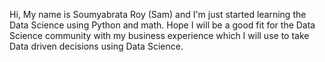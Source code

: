 Hi, My name is Soumyabrata Roy (Sam) and I'm just started learning the Data Science using Python and math.
Hope I will be a good fit for the Data Science community with my business experience which I will use to take Data driven decisions using Data Science.

